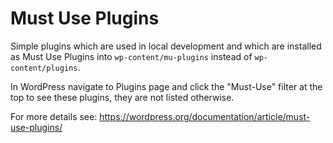 # Must Use Plugins

Simple plugins which are used in local development and which are installed as Must Use Plugins
into `wp-content/mu-plugins` instead of `wp-content/plugins`.

In WordPress navigate to Plugins page and click the "Must-Use" filter at the top to see these plugins, they are not
listed otherwise.

For more details see:
https://wordpress.org/documentation/article/must-use-plugins/
